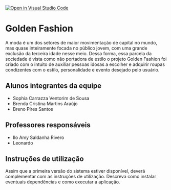 [![Open in Visual Studio Code](https://classroom.github.com/assets/open-in-vscode-718a45dd9cf7e7f842a935f5ebbe5719a5e09af4491e668f4dbf3b35d5cca122.svg)](https://classroom.github.com/online_ide?assignment_repo_id=10811698&assignment_repo_type=AssignmentRepo)
# Golden Fashion
A moda é um dos setores de maior movimentação de capital no mundo, mas quase inteiramente focada no público jovem, com uma grande exclusão da terceira idade nesse meio. Dessa forma, essa parcela da sociedade é vista como não portadora de estilo 
o projeto Golden Fashion foi criado com o intuito de auxiliar pessoas idosas a escolher e adquirir roupas condizentes com o estilo, personalidade e evento desejado pelo usuário. 

## Alunos integrantes da equipe

* Sophia Carrazza Ventorim de Sousa
* Brenda Cristina Martins Araújo
* Breno Pires Santos

## Professores responsáveis

* Ilo Amy Saldanha Rivero
* Leonardo 

## Instruções de utilização

Assim que a primeira versão do sistema estiver disponível, deverá complementar com as instruções de utilização. Descreva como instalar eventuais dependências e como executar a aplicação.
